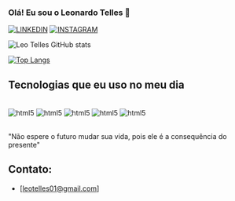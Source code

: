 
### Olá! Eu sou o Leonardo Telles 👋

[![LINKEDIN](https://img.shields.io/badge/LinkedIn-0077B5?style=for-the-badge&logo=linkedin&logoColor=white)](https://www.linkedin.com/in/leonardo-telles-825928206/)
[![INSTAGRAM](https://img.shields.io/badge/Instagram-E4405F?style=for-the-badge&logo=instagram&logoColor=white)](https://www.instagram.com/leo.telles_/)

![Leo Telles GitHub stats](https://github-readme-stats.vercel.app/api?username=LeoTelless&show_icons=true&theme=radical)

[![Top Langs](https://github-readme-stats.vercel.app/api/top-langs/?username=LeoTelless)](https://github.com/anuraghazra/github-readme-stats)

## Tecnologias que eu uso no meu dia

<div style="display: inline-block"><br/>
    <img align="center" alt="html5" src="https://img.shields.io/badge/HTML-239120?style=for-the-badge&logo=html5&logoColor=white" />
    <img align="center" alt="html5" src="https://img.shields.io/badge/CSS3-1572B6?style=for-the-badge&logo=css3&logoColor=white" />
    <img align="center" alt="html5" src="https://img.shields.io/badge/Figma-F24E1E?style=for-the-badge&logo=figma&logoColor=white" />
    <img align="center" alt="html5" src="https://img.shields.io/badge/Adobe%20Photoshop-31A8FF?style=for-the-badge&logo=Adobe%20Photoshop&logoColor=black" />
    <img align="center" alt="html5" src="https://img.shields.io/badge/Adobe%20Premiere%20Pro-9999FF?style=for-the-badge&logo=Adobe%20Premiere%20Pro&logoColor=white" />

</div>

<br>"Não espere o futuro mudar sua vida, pois ele é a consequência do presente"</br>

## Contato: 
- [leotelles01@gmail.com]



